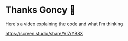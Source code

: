 # Thanks Goncy 🙏

Here's a video explaining the code and what I'm thinking

https://screen.studio/share/Vl7rYB8X
